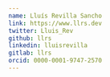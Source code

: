 ```yaml
---
name: Lluís Revilla Sancho
link: https://www.llrs.dev
twitter: Lluis_Rev
github: llrs
linkedin: lluisrevilla
gitlab: llrs
orcid: 0000-0001-9747-2570
---
```

